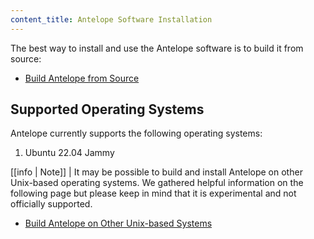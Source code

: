 ```yaml
---
content_title: Antelope Software Installation
---
```


The best way to install and use the Antelope software is to build it from source:

* [Build Antelope from Source](01_build-from-source/index.md)

## Supported Operating Systems

Antelope currently supports the following operating systems:

1. Ubuntu 22.04 Jammy

[[info | Note]]
| It may be possible to build and install Antelope on other Unix-based operating systems. We gathered helpful information on the following page but please keep in mind that it is experimental and not officially supported. 

* [Build Antelope on Other Unix-based Systems](01_build-from-source/00_build-unsupported-os.md)
